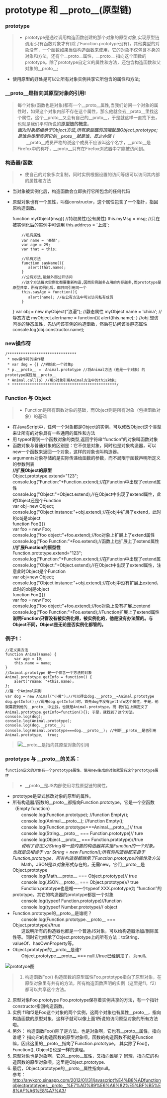 # prototype 和 \_\_proto\_\_(原型链)

### prototype
> * prototype是通过调用构造函数创建的那个对象的原型对象,实现原型链调用;只有函数对象才有(除了Function.prototype没有)，其他类型的对象没有，一个函数如果当做构造函数来使用，它的对象不仅包含本身的对象和方法，还有个\_\_proto\_\_属性，\_\_proto\_\_ 指向这个函数的prototype。除了prototype自定义的属性和方法，还包含构造函数和父对象的\_\_proto\_\_;
* 使用原型的好处是可以让所有对象实例共享它所包含的属性和方法;

### \_\_proto\_\_是指向其原型对象的引用!  
> 每个对象(函数也是对象)都有一个\_\_proto\_\_属性,当我们访问一个对象的属性时，如果这个对象内部不存在这个属性，那么他就会去\_\_proto\_\_里找这个属性，这个\_\_proto\_\_又会有自己的\_\_proto\_\_，于是就这样一直找下去，也就是我们平时所说的**原型链的概念**。  
 ***因为对象都继承于Object方法,所有原型链的顶端就是Object.prototype;***  
 ***是谁的类型实例它的\_\_proto\_\_就是谁，反之亦然！***  
　　\_\_proto\_\_成员严格的说这个成员不应该叫这个名字，\_\_proto\_\_是Firefox中的称呼，\_\_proto\_\_只有在Firefox浏览器中才能被访问到。

### 构造器/函数
> * 使自己的对象多次复制，同时实例根据设置的访问等级可以访问其内部的属性和方法
* 当对象被实例化后，构造函数会立即执行它所包含的任何代码
* 原型对象也有一个属性，叫做constructor，这个属性包含了一个指针，指回原构造函数。

    function myObject(msg){
        //特权属性(公有属性)
        this.myMsg = msg; //只在被实例化后的实例中可调用
        this.address = '上海';
    
          //私有属性
          var name = '豪情';
          var age = 29;
          var that = this;
         
          //私有方法
          function sayName(){
             alert(that.name);
          }
          //公有方法,能被外部公开访问
          //这个方法每次实例化都要重新构造,因而实例越多占用的内存越多,而prototype是原型共享，所有实例化后，都共同引用同一个
          this.sayAge = function(){
             alert(name); //在公有方法中可以访问私有成员
          }
    }
     var obj = new myObject("浪漫");
     //静态属性
      myObject.name = 'china';
    //静态方法
    myObject.alertname = function(){
        alert(this.name);
    }
    //obj 想访问类的静态属性，先访问该实例的构造函数，然后在访问该类静态属性
    console.log(obj.constructor.name);  
### new操作符

    /*******************************
     * new操作符的操作是
     * var dog = {} //初始化一个对象p
     * p.__proto__ =  Animal.prototype //将Animal方法（也是一个对象）的prototype属性给__proto__
     * Animal.call(p) //用p对象引用Animal方法中的this对象;
     * ***********************************************/

### Function 与 Object 
> * Function是所有函数对象的基础，而Object则是所有对象（包括函数对象）的基础
* 在JavaScript中，任何一个对象都是Object的实例，可以修改Object这个类型来让所有的对象具有一些通用的属性和方法
* 用 typeof得到一个函数对象的类型,返回字符串“function”的对象叫函数对象
* 函数对象与普通对象的区别是：它不仅是对象，同时也是对象构造器，可以new一个函数来返回一个对象，这样的对象也叫构造器。
* arguments对象存储的是实际传递给函数的参数，而不局限于函数声明所定义的参数列表  
    **//扩展Object的原型**  
    Object.prototype.extend="123";  
    console.log("Function:"+Function.extend);//在Function中出现了extend属性  
    console.log("Object:"+Object.extend);//在Object中出现了extend属性，此时Object还是个Function  
    var obj=new Object;  
    console.log("Object instance:"+obj.extend);//在obj中扩展了extend，此时的obj是object  
    function Foo(){}  
    var foo = new Foo;  
    console.log("foo object:"+foo.extend);//foo对象上扩展上了extend属性  
    console.log("Foo Function:"+Foo.extend);//函数上也扩展上了extend属性  
    **//扩展Function的原型性**  
    Function.prototype.extend="123";  
    console.log("Function:"+Function.extend);//在Function中出现了extend属  
    console.log("Object:"+Object.extend);//在Object中出现了extend属性，注意此时Object是个Function  
    var obj=new Object;  
    console.log("Object instance:"+obj.extend);//在obj中没有扩展上extend，此时的obj是object  
    function Foo(){}  
    var foo = new Foo;  
    console.log("foo object:"+foo.extend);//foo对象上没有扩展上extend  
    console.log("Foo Function:"+Foo.extend);//Function扩展上了extend属性  
**说明Function只管没有被实例化得，被实例化的，他是没有办法管的。与Object不同，Object是无论是否实例化都管的。** 
 
 
### 例子1：
    //定义类方法
    function Animal(name) {
        var age = 10;
        this.name = name;
    }
    //Animal.prototype 是一个仅含一个方法的对象
    Animal.prototype.getInfo = function() {
        alert("rname: "+this.name);
    };
    //建一个Animal实例
    var dog = new Animal("小黄");//可以得出dog.__proto__=Animal.prototype
    dog.getInfo();//调用dog.getInfo()时，首先dog中没有getInfo这个属性，于是，他就需要到他的__proto__中去找，也就是Animal.prototype，而 我们在上面定义了Animal.prototype.getInfo=function(){}; 于是，就找到了这个方法。
    console.log(dog);
    console.log(Animal.prototype);
    console.log(dog.__proto__);
    console.log(Animal.prototype===dog.__proto__); //判断__proto__是否引用 Animal.prototype,  true;

> ![\_\_proto\_\_是指向其原型对象的引用][1]

### prototype 与 \_\_proto\_\_的关系：
    function定义的对象有一个prototype属性，使用new生成的对象就没有这个prototype属性
> * \_\_proto\_\_是JS内部使用寻找原型链的属性。 
* prototype是显式修改对象的原型的属性。
* 所有构造器/函数的\_\_proto\_\_都指向Function.prototype，它是一个空函数（Empty function）  
　　console.log(Function.prototype);  //function Empty();  
　　console.log(Animal.\_\_proto\_\_);    //function Empty();  
　　console.log(Function.prototype===Animal.\_\_proto\_\_)// true  
　　console.log(String.\_\_proto\_\_ === Function.prototype)// ture  
　　console.log(Object.\_\_proto\_\_ === Function.prototype)//true  
　　*说明了自定义/String等一些内置的构造器其实是Function的一个对象。 也就是说相当于 var String = new Function();所有的构造器都来自于Function.prototype，所有构造器都继承了Function.prototype的属性及方法*  
　　Math，JSON是以对象形式存在的，无需new。它们\_\_proto\_\_是Object.prototype  
　　console.log(Math.\_\_proto\_\_ === Object.prototype)// true  
　　console.log(JSON.\_\_proto\_\_ === Object.prototype)// true  
　　Function.prototype也是唯一一个typeof XXX.prototype为 “function”的prototype。其它的构造器的prototype都是一个对象  
　　console.log(typeof Function.prototype)//function  
　　console.log(typeof Number.prototype)// object  
* Function.prototype的\_\_proto\_\_是谁呢？  
　　console.log(Function.prototype.\_\_proto\_\_ === Object.prototype)//true  
　　这说明所有的构造器也都是一个普通JS对象，可以给构造器添加/删除属性等。同时它也继承了Object.prototype上的所有方法：toString、valueOf、hasOwnProperty等。
* Object.prototype的\_\_proto\_\_是谁?  
　　Object.prototype.\_\_proto\_\_ === null //true已经到顶了，为null。 

![prototyoe图][2]
> 1. 构造函数Foo()
构造函数的原型属性Foo.prototype指向了原型对象，在原型对象里有共有的方法，所有构造函数声明的实例（这里是f1，f2）都可以共享这个方法。
2. 原型对象Foo.prototype
Foo.prototype保存着实例共享的方法，有一个指针constructor指回构造函数。
3. 实例
f1和f2是Foo这个对象的两个实例，这两个对象也有属性\_\_proto\_\_，指向构造函数的原型对象，这样子就可以像上面1所说的访问原型对象的所有方法啦。
4. 另外：
构造函数Foo()除了是方法，也是对象啊，它也有__proto__属性，指向谁呢？
指向它的构造函数的原型对象呗。函数的构造函数不就是Function嘛，因此这里的\_\_proto\_\_指向了Function.prototype。
其实除了Foo()，Function(), Object()也是一样的道理。
5. 原型对象也是对象啊，它的\_\_proto\_\_属性，又指向谁呢？
同理，指向它的构造函数的原型对象呗。这里是Object.prototype.
6. 最后，Object.prototype的\_\_proto\_\_属性指向null。  
参考：http://anykoro.sinaapp.com/2012/01/31/javascript%E4%B8%ADfunctionobjectprototypes__proto__%E7%AD%89%E6%A6%82%E5%BF%B5%E8%AF%A6%E8%A7%A3/



[1]: https://github.com/lm-JS/js-propotype-this-new-apply-call/blob/master/prototype/i.png
[2]: https://github.com/lm-JS/js-propotype-this-new-apply-call/blob/master/prototype/e83bca5f1d1e6bf359d1f75727968c11_b.jpg
[3]: https://github.com/lm-JS/js-propotype-this-new-apply-call/blob/master/prototype/iii.png
